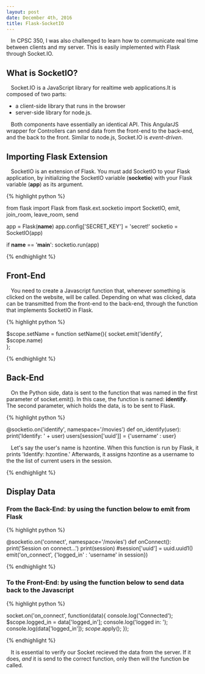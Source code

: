 ```yaml
---
layout: post
date: December 4th, 2016
title: Flask-SocketIO
---
```


&nbsp;&nbsp;&nbsp;In CPSC 350, I was also challenged to learn how to communicate real time between clients and my server. This is easily implemented with Flask through Socket.IO.

## What is SocketIO?

&nbsp;&nbsp;&nbsp;Socket.IO is a JavaScript library for realtime web applications.It is composed of two parts:
 
  * a client-side library that runs in the browser 
  * server-side library for node.js. 
  
&nbsp;&nbsp;&nbsp;Both components have essentially an identical API. This AngularJS wrapper for Controllers can send data from the front-end to the back-end, and the back to the front. Similar to node.js, Socket.IO is _event-driven_.

## Importing Flask Extension

&nbsp;&nbsp;&nbsp;SocketIO is an extension of Flask. You must add SocketIO to your Flask application, by initializing the SocketIO variable (**socketio**) with your Flask variable (**app**) as its argument.

{% highlight python %}

from flask import Flask
from flask.ext.socketio import SocketIO, emit, join_room, leave_room, send

app = Flask(__name__)
app.config['SECRET_KEY'] = 'secret!'
socketio = SocketIO(app)

if __name__ == '__main__':
    socketio.run(app)

{% endhighlight %}

## Front-End
&nbsp;&nbsp;&nbsp;You need to create a Javascript function that, whenever something is clicked on the website, will be called. Depending on what was clicked, data can be transmitted from the front-end to the back-end, through the function that implements SocketIO in Flask.

{% highlight python %}

$scope.setName = function setName(){
    socket.emit('identify', $scope.name)  
};

{% endhighlight %}

## Back-End
&nbsp;&nbsp;&nbsp;On the Python side, data is sent to the function that was named in the first parameter of socket.emit(). In this case, the function is named: **identify**. The second parameter, which holds the data, is to be sent to Flask.

{% highlight python %}

@socketio.on('identify', namespace='/movies')
def on_identify(user):
    print('Identify: ' + user)
    users[session['uuid']] = {'username' : user}
    
&nbsp;&nbsp;&nbsp;Let's say the user's name is hzontine. When this function is run by Flask, it prints 'Identify: hzontine.' Afterwards, it assigns hzontine as a username to the the list of current users in the session.

{% endhighlight %}

## Display Data

### From the Back-End: by using the function below to emit from Flask
{% highlight python %}

@socketio.on('connect', namespace='/movies')
def onConnect():
    print('Session on connect...')
    print(session)
    #session['uuid'] = uuid.uuid1()
    emit('on_connect', {'logged_in' : 'username' in session})
    
{% endhighlight %}

### To the Front-End: by using the function below to send data back to the Javascript


{% highlight python %}

socket.on('on_connect', function(data){
       console.log('Connected'); 
       $scope.logged_in = data['logged_in'];
       console.log('logged in: ');
       console.log(data['logged_in']);
       $scope.$apply();
});

{% endhighlight %}

&nbsp;&nbsp;&nbsp;It is essential to verify our Socket recieved the data from the server. If it does, _and_ it is send to the correct function, only then will the function be called.

